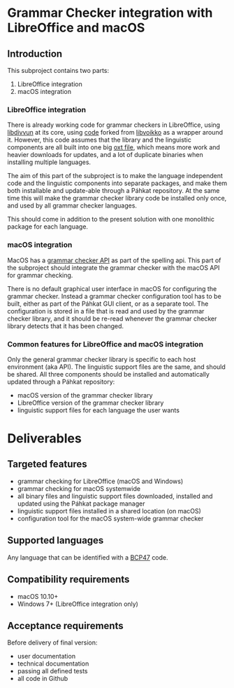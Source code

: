 # Grammar Checker integration with LibreOffice and macOS

## Introduction

This subproject contains two parts:

1. LibreOffice integration
2. macOS integration

### LibreOffice integration

There is already working code for grammar checkers in LibreOffice, using [libdivvun](https://github.com/divvun/libdivvun) at its core, using [code](https://github.com/divvun/libreoffice-divvun) forked from [libvoikko](https://github.com/voikko/corevoikko) as a wrapper around it. However, this code assumes that the library and the linguistic components are all built into one big [oxt file](https://wiki.openoffice.org/wiki/Documentation/DevGuide/Extensions/File_Format), which means more work and heavier downloads for updates, and a lot of duplicate binaries when installing multiple languages.

The aim of this part of the subproject is to make the language independent code and the linguistic components into separate packages, and make them both installable and update-able through a Páhkat repository. At the same time this will make the grammar checker library code be installed only once, and used by all grammar checker languages.

This should come in addition to the present solution with one monolithic package for each language.

### macOS integration

MacOS has a [grammar checker API](https://developer.apple.com/documentation/foundation/nsspellserverdelegate) as part of the spelling api. This part of the subproject should integrate the grammar checker with the macOS API for grammar checking.

There is no default graphical user interface in macOS for configuring the grammar checker. Instead a grammar checker configuration tool has to be built, either as part of the Páhkat GUI client, or as a separate tool. The configuration is stored in a file that is read and used by the grammar checker library, and it should be re-read whenever the grammar checker library detects that it has been changed.

### Common features for LibreOffice and macOS integration

Only the general grammar checker library is specific to each host environment (aka API). The linguistic support files are the same, and should be shared. All three components should be installed and automatically updated through a Páhkat repository:

* macOS version of the grammar checker library
* LibreOffice version of the grammar checker library
* linguistic support files for each language the user wants

# Deliverables

## Targeted features

* grammar checking for LibreOffice (macOS and Windows)
* grammar checking for macOS systemwide
* all binary files and linguistic support files downloaded, installed and updated using the Páhkat package manager
* linguistic support files installed in a shared location (on macOS)
* configuration tool for the macOS system-wide grammar checker

## Supported languages

Any language that can be identified with a [BCP47](https://tools.ietf.org/html/bcp47) code.

## Compatibility requirements

* macOS 10.10+
* Windows 7+ (LibreOffice integration only)

## Acceptance requirements

Before delivery of final version:

* user documentation
* technical documentation
* passing all defined tests
* all code in Github
